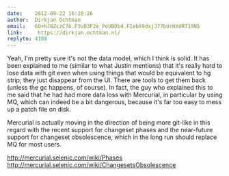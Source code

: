 ```yaml
---
date:    2012-09-22 16:18:26
author:  Dirkjan Ochtman
email:   6O+hJ8ZczC7b.F3vD3F2e_PoUBDbd.FIebX9dxjJ77bUrHXdRT19N5
link:     https://dirkjan.ochtman.nl/
replyto: 4188
---
```


Yeah, I'm pretty sure it's not the data model, which I think is
solid. It has been explained to me (similar to what Justin mentions)
that it's really hard to lose data with git even when using things
that would be equivalent to hg strip; they just disappear from the
UI. There are tools to get them back (unless the gc happens, of
course). In fact, the guy who explained this to me said that he had
had more data loss with Mercurial, in particular by using MQ, which
can indeed be a bit dangerous, because it's far too easy to mess up a
patch file on disk.

Mercurial is actually moving in the direction of being more git-like
in this regard with the recent support for changeset phases and the
near-future support for changeset obsolescence, which in the long run
should replace MQ for most users.

http://mercurial.selenic.com/wiki/Phases  
http://mercurial.selenic.com/wiki/ChangesetsObsolescence
